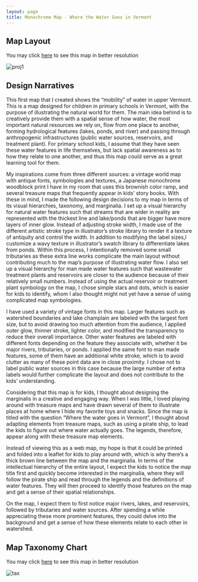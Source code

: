 ```yaml
---
layout: page
title: Monochrome Map - Where the Water Goes in Vermont
---
```


## Map Layout

You may click [here](231assets/proj1map.jpg) to see this map in better resolution

![proj1](231assets/proj1map.jpg)


## Design Narratives

This first map that I created shows the “mobility” of water in upper Vermont. This is a map designed for children in primary schools in Vermont, with the purpose of illustrating the natural world for them. The main idea behind is to creatively provide them with a spatial sense of how water, the most important natural resources we rely on, flow from one place to another, forming hydrological features (lakes, ponds, and river) and passing through anthropogenic infrastructures (public water sources, reservoirs, and treatment plant). For primary school kids, I assume that they have seen these water features in life themselves, but lack spatial awareness as to how they relate to one another, and thus this map could serve as a great learning tool for them.

My inspirations come from three different sources: a vintage world map with antique fonts,  symbologies and textures, a Japanese monochrome woodblock print I have in my room that uses this brownish color ramp, and several treasure maps that frequently appear in kids’ story books. With these in mind, I made the following design decisions to my map in terms of its visual hierarchies, taxonomy, and marginalia. I set up a visual hierarchy for natural water features such that streams that are wider in reality are represented with the thickest line and lake/ponds that are bigger have more layers of inner glow. Instead of adjusting stroke width, I made use of the different artistic stroke type in illustrator’s stroke library to render it a texture of antiquity and control the width. In addition to modifying the label sizes,I customize a wavy texture in illustrator’s swatch library to differentiate lakes from ponds. Within this process, I intentionally removed some small tributaries as these extra line works complicate the main layout without contributing much to the map’s purpose of illustrating water flow. I also set up a visual hierarchy for man made water features such that wastewater treatment plants and reservoirs are closer to the audience because of their relatively small numbers. Instead of using the actual reservoir or treatment plant symbology on the map, I chose simple stars and dots, which is easier for kids to identify, whom I also thought might not yet have a sense of using complicated map symbologies.

I have used a variety of vintage fonts in this map. Larger features such as watershed boundaries and lake champlain are labeled with the largest font size, but to avoid drawing too much attention from the audience, I applied outer glow, thinner stroke, lighter color, and modified the transparency to reduce their overall importance. Other water features are labeled with different fonts depending on the feature they associate with, whether it be major rivers, tributaries, or ponds. I applied the same font to man made features, some of them have an additional white stroke, which is to avoid clutter as many of these point data are in close proximity. I chose not to label public water sources in this case because the large number of extra labels would further complicate the layout and does not contribute to the kids’ understanding.

Considering that this map is for kids, I thought about designing the marginalis in a creative and engaging way. When I was little, I loved playing around with treasure maps and have drawn several of them to illustrate places at home where I hide my favorite toys and snacks. Since the map is titled with the question “Where the water goes in Vermont”, I thought about adapting elements from treasure maps, such as using a pirate ship, to lead the kids to figure out where water actually goes. The legends, therefore, appear along with these treasure map elements.

Instead of viewing this as a web map, my hope is that it could be printed and folded into a leaflet for kids to play around with, which is why there’s a thick brown line between the map and the marginalia. In terms of the intellectual hierarchy of the entire layout, I expect the kids to notice the map title first and quickly become interested in the marginalia, where they will follow the pirate ship and read through the legends and the definitions of water features. They will then proceed to identify those features on the map and get a sense of their spatial relationships.

On the map, I expect them to first notice major rivers, lakes, and reservoirs, followed by tributaries and water sources.  After spending a while appreciating these more prominent features, they could delve into the background and get a sense of how these elements relate to each other in watershed.

## Map Taxonomy Chart

You may click [here](231assets/proj1tax.jpg) to see this map in better resolution

![tax](231assets/proj1tax.jpg)

